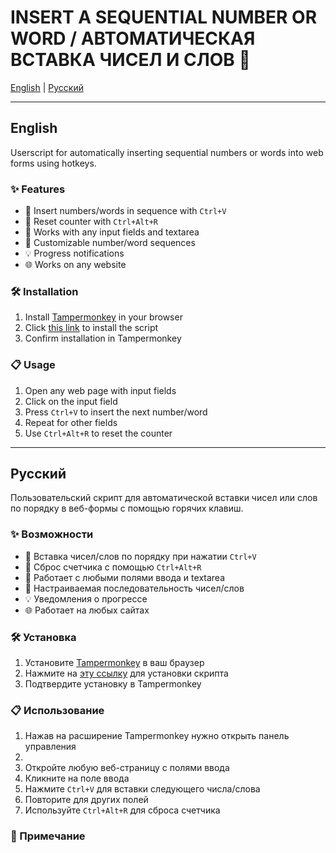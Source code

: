 # INSERT A SEQUENTIAL NUMBER OR WORD / АВТОМАТИЧЕСКАЯ ВСТАВКА ЧИСЕЛ И СЛОВ 🔢

[English](#english) | [Русский](#русский)

---

## English

Userscript for automatically inserting sequential numbers or words into web forms using hotkeys.

### ✨ Features
- 🚀 Insert numbers/words in sequence with `Ctrl+V`
- 🔄 Reset counter with `Ctrl+Alt+R`
- 📝 Works with any input fields and textarea
- 🎯 Customizable number/word sequences
- 💡 Progress notifications
- 🌐 Works on any website

### 🛠 Installation
1. Install [Tampermonkey](https://www.tampermonkey.net/) in your browser
2. Click [this link](link) to install the script
3. Confirm installation in Tampermonkey

### 📋 Usage
1. Open any web page with input fields
2. Click on the input field
3. Press `Ctrl+V` to insert the next number/word
4. Repeat for other fields
5. Use `Ctrl+Alt+R` to reset the counter

---

## Русский

Пользовательский скрипт для автоматической вставки чисел или слов по порядку в веб-формы с помощью горячих клавиш.

### ✨ Возможности
- 🚀 Вставка чисел/слов по порядку при нажатии `Ctrl+V`
- 🔄 Сброс счетчика с помощью `Ctrl+Alt+R`
- 📝 Работает с любыми полями ввода и textarea
- 🎯 Настраиваемая последовательность чисел/слов
- 💡 Уведомления о прогрессе
- 🌐 Работает на любых сайтах

### 🛠 Установка
1. Установите [Tampermonkey](https://www.tampermonkey.net/) в ваш браузер
2. Нажмите на [эту ссылку](https://www.tampermonkey.net/script_installation.php#url=https://github.com/s0nelywy111/auto-fill-sequence/raw/refs/heads/main/Script.user.js) для установки скрипта
3. Подтвердите установку в Tampermonkey

### 📋 Использование
1. Нажав на расширение Tampermonkey нужно открыть панель управления
2. 
1. Откройте любую веб-страницу с полями ввода
2. Кликните на поле ввода
3. Нажмите `Ctrl+V` для вставки следующего числа/слова
4. Повторите для других полей
5. Используйте `Ctrl+Alt+R` для сброса счетчика

### 📝 Примечание
